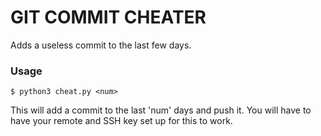 # GIT COMMIT CHEATER
Adds a useless commit to the last few days.

### Usage
```
$ python3 cheat.py <num>
```
This will add a commit to the last 'num' days and push it.
You will have to have your remote and SSH key set up for this
to work.
